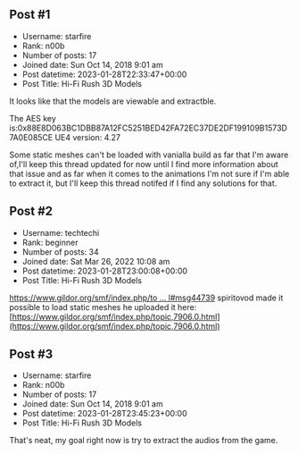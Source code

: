 ## Post #1
- Username: starfire
- Rank: n00b
- Number of posts: 17
- Joined date: Sun Oct 14, 2018 9:01 am
- Post datetime: 2023-01-28T22:33:47+00:00
- Post Title: Hi-Fi Rush 3D Models

It looks like that the models are viewable and extractble.

The AES key is:0x88E8D063BC1DBB87A12FC5251BED42FA72EC37DE2DF199109B1573D7A0E085CE 
UE4 version: 4.27

Some static meshes can't be loaded with vanialla build as far that I'm aware of,I'll keep this thread updated for now until I find more information about that issue and as far when it comes to the animations I'm not sure if I'm able to extract it, but I'll keep this thread notifed if I find any solutions for that.
## Post #2
- Username: techtechi
- Rank: beginner
- Number of posts: 34
- Joined date: Sat Mar 26, 2022 10:08 am
- Post datetime: 2023-01-28T23:00:08+00:00
- Post Title: Hi-Fi Rush 3D Models

[https://www.gildor.org/smf/index.php/to ... l#msg44739](https://www.gildor.org/smf/index.php/topic,8482.msg44739.html#msg44739) spiritovod made it possible to load static meshes he uploaded it here: [https://www.gildor.org/smf/index.php/topic,7906.0.html](https://www.gildor.org/smf/index.php/topic,7906.0.html)
## Post #3
- Username: starfire
- Rank: n00b
- Number of posts: 17
- Joined date: Sun Oct 14, 2018 9:01 am
- Post datetime: 2023-01-28T23:45:23+00:00
- Post Title: Hi-Fi Rush 3D Models

That's neat, my goal right now is try to extract the audios from the game.
